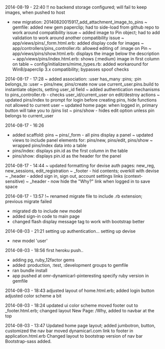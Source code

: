 2014-08-19 - 22:40
!! no backend storage configured; will fail to keep images, when pushed to host
+ new migration: 20140820015917_add_attachment_image_to_pins
~ gemfile: added new gem paperclip; had to side-load from github repo to work around compatibility issue
~ added image to Pin object; had to add validation to work around another compatibility issue
~ app/views/pins/_form.html.erb: added display code for images
~ app/controllers/pins_controller.rb: allowed editing of :image on Pin
~ app/views/pins/show.html.erb: displays the image below the description
~ app/views/pins/index.html.erb: shows (:medium) image in first column on table
~ config/initializers/mime_types.rb: added workaround for Win8/paperclip 3.x compatibility; bypasses spoof checks

2014-08-17 - 17:28
~ added association: :user has_many :pins; :pin belongs_to :user
~ pins/new, pins/create now use current_user.pins.build to instantiate objects, setting user_id field
~ added authentication mechanisms to pins_controller.rb - checks user_id/current_user on edit/destroy actions
~ updated pins/index to prompt for login before creating pins, hide functions not allowed to current user
~ updated home page: when logged in, primary button will take you to /pins list
~ pins/show - hides edit option unless pin belongs to current_user

2014-08-17 - 16:26
+ added scaffold: pins
~ pins/_form - all pins display a panel
~ updated views to include panel elements for: pins/new, pins/edit, pins/show
~ wrapped pins/index data into a table
+ pins/index: displays pin.id as the first column in the table
+ pins/show: displays pin.id as the header for the panel

2014-08-17 - 14:44
~ updated formatting for devise auth pages: new_reg, new_sessions, edit_registration
~ _footer - hid contents; overkill with devise
~ _header - added sign in, sign out, account settings links (context-sensitive)
~ _header - now hide the "Why?" link when logged in to save space

2014-08-17 - 13:57
!~ renamed migrate file to include .rb extension; previous migrate failed
- migrated db to include new model
- added sign-in code to main page
- changed flash display message tag to work with bootstrap better

2014-08-03 - 21:21
setting up authentication...
setting up devise
- new model 'user'



2014-08-03 - 18:56
first heroku push..
- adding pg, ruby_12factor gems
- added :production, :test, :development groups to gemfile
- ran bundle install
- app pushed at omr-dynamicarl-pinteresting
specify ruby version in gemfile


2014-08-03 - 18:43
adjusted layout of home.html.erb; added login button
adjusted color scheme a bit

2014-08-03 - 18:24
updated ui color scheme
moved footer out to _footer.html.erb; changed layout
New Page: /Why, added to navbar at the top

2014-08-03 - 13:47
Updated home page layout; added jumbotron, button, customized the nav bar
moved dynamicarl.com link to footer in application.html.erb
Changed layout to bootstrap version of nav bar
Bootstrap-sass added.